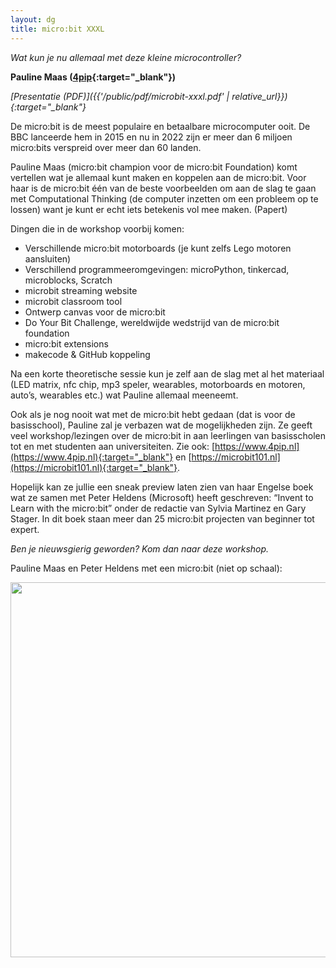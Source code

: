 ```yaml
---
layout: dg
title: micro:bit XXXL
---
```


*Wat kun je nu allemaal met deze kleine microcontroller?*

**Pauline Maas ([4pip](https://www.4pip.nl){:target="_blank"})**

*[Presentatie (PDF)]({{'/public/pdf/microbit-xxxl.pdf' | relative_url}}){:target="_blank"}*

De micro:bit is de meest populaire en betaalbare microcomputer ooit. 
De BBC lanceerde hem in 2015 en nu in 2022  zijn er meer dan 6 miljoen micro:bits verspreid over meer dan 60 landen.
 
Pauline Maas (micro:bit champion voor de micro:bit Foundation) komt vertellen wat je 
allemaal kunt maken en koppelen aan de micro:bit. 
Voor haar is de micro:bit één van de beste voorbeelden om aan de slag te gaan met 
Computational Thinking (de computer inzetten om een probleem op te lossen) 
want je kunt er echt iets betekenis vol mee maken. (Papert) 

Dingen die in de workshop voorbij komen:

* Verschillende micro:bit motorboards (je kunt zelfs Lego motoren aansluiten)
* Verschillend programmeeromgevingen: microPython, tinkercad, microblocks, Scratch
* microbit streaming website
* microbit classroom tool
* Ontwerp canvas voor de micro:bit
* Do Your Bit Challenge, wereldwijde wedstrijd van de micro:bit foundation 
* micro:bit extensions
* makecode & GitHub koppeling

Na een korte theoretische sessie kun je zelf aan de slag met al het materiaal 
(LED matrix, nfc chip, mp3 speler, wearables, motorboards en motoren, auto’s, wearables etc.) wat Pauline allemaal meeneemt. 

Ook als je nog nooit wat met de micro:bit hebt gedaan (dat is voor de basisschool),
Pauline zal je verbazen wat de mogelijkheden zijn. 
Ze geeft veel workshop/lezingen over de micro:bit in aan leerlingen van basisscholen tot en met studenten aan universiteiten. 
Zie ook: [https://www.4pip.nl](https://www.4pip.nl){:target="_blank"} 
en [https://microbit101.nl](https://microbit101.nl){:target="_blank"}.

Hopelijk kan ze jullie een sneak preview laten zien van haar Engelse boek wat ze 
samen met Peter Heldens (Microsoft) heeft geschreven: 
“Invent to Learn with the micro:bit” onder de redactie van Sylvia Martinez en Gary Stager. 
In dit boek staan meer dan 25 micro:bit projecten van beginner tot expert. 

*Ben je nieuwsgierig geworden? Kom dan naar deze workshop.*

Pauline Maas en Peter Heldens met een micro:bit (niet op schaal):

<img src="{{'/public/images/pauline-maas-microbit.jpg' | relative_url}}" width="600">